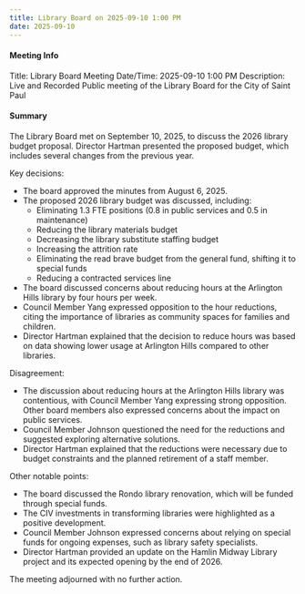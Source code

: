 ```yaml
---
title: Library Board on 2025-09-10 1:00 PM
date: 2025-09-10
---
```

#### Meeting Info
Title: Library Board Meeting
Date/Time: 2025-09-10 1:00 PM
Description: Live and Recorded Public meeting of the Library Board for the City of Saint Paul

#### Summary

The Library Board met on September 10, 2025, to discuss the 2026 library budget proposal. Director Hartman presented the proposed budget, which includes several changes from the previous year.

Key decisions:

* The board approved the minutes from August 6, 2025.
* The proposed 2026 library budget was discussed, including:
	+ Eliminating 1.3 FTE positions (0.8 in public services and 0.5 in maintenance)
	+ Reducing the library materials budget
	+ Decreasing the library substitute staffing budget
	+ Increasing the attrition rate
	+ Eliminating the read brave budget from the general fund, shifting it to special funds
	+ Reducing a contracted services line
* The board discussed concerns about reducing hours at the Arlington Hills library by four hours per week.
* Council Member Yang expressed opposition to the hour reductions, citing the importance of libraries as community spaces for families and children.
* Director Hartman explained that the decision to reduce hours was based on data showing lower usage at Arlington Hills compared to other libraries.

Disagreement:

* The discussion about reducing hours at the Arlington Hills library was contentious, with Council Member Yang expressing strong opposition. Other board members also expressed concerns about the impact on public services.
* Council Member Johnson questioned the need for the reductions and suggested exploring alternative solutions.
* Director Hartman explained that the reductions were necessary due to budget constraints and the planned retirement of a staff member.

Other notable points:

* The board discussed the Rondo library renovation, which will be funded through special funds.
* The CIV investments in transforming libraries were highlighted as a positive development.
* Council Member Johnson expressed concerns about relying on special funds for ongoing expenses, such as library safety specialists.
* Director Hartman provided an update on the Hamlin Midway Library project and its expected opening by the end of 2026.

The meeting adjourned with no further action.

